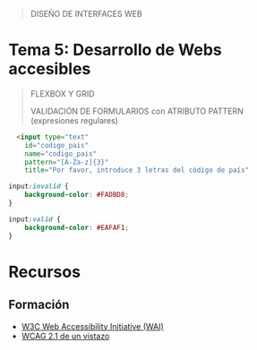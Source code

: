 > DISEÑO DE INTERFACES WEB

# Tema 5: Desarrollo de Webs accesibles  <!-- omit in toc -->

> FLEXBOX Y GRID
> 
> VALIDACIÓN DE FORMULARIOS con ATRIBUTO PATTERN (expresiones regulares)

```html
  <input type="text"
    id="codigo_pais"
    name="codigo_pais"
    pattern="[A-Za-z]{3}" 
    title="Por favor, introduce 3 letras del código de país"
```

```css
input:invalid {
	background-color: #FADBD8;
}

input:valid {
 	background-color: #EAFAF1;
}
```


# Recursos

## Formación

- [W3C Web Accessibility Initiative (WAI)](https://www.w3.org/WAI/design-develop/es)
- [WCAG 2.1 de un vistazo](https://www.w3.org/WAI/standards-guidelines/wcag/glance/es)
